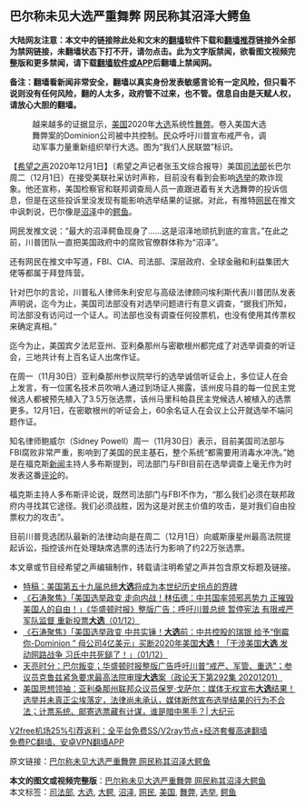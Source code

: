  <h2>巴尔称未见大选严重舞弊 网民称其沼泽大鳄鱼</h2> <p class="notice"><b>大陆网友注意：本文中的链接除此处和文末的<a href="https://github.com/bannedbook/fanqiang" >翻墙</a>软件下载和<a href="https://github.com/killgcd/justmysocks/blob/master/README.md">翻墙推荐</a>链接外全部为禁网链接，未翻墙状态下打不开，请勿点击。此为文字版禁闻，欲看图文视频完整版和更多禁闻，请下载<a href="https://github.com/bannedbook/fanqiang">翻墙软件或APP</a>后翻墙上禁闻网。</p><p>备注：翻墙看新闻非常安全，翻墙以真实身份发表敏感言论有一定风险，但只看不说则没有任何风险，翻的人太多，政府管不过来，也不管。信息自由是天赋人权，请放心大胆的翻墙。</b></p>  <div class="entry"> <figure><figcaption>越来越多的证据显示，<a href="https://www.bannedbook.org/bnews/tag/%e7%be%8e%e5%9b%bd/" class="st_tag internal_tag" rel="tag" title="标签 美国 下的日志">美国</a>2020年<a href="https://www.bannedbook.org/bnews/tag/%e5%a4%a7%e9%80%89/" class="st_tag internal_tag" rel="tag" title="标签 大选 下的日志">大选</a>系统性<a href="https://www.bannedbook.org/bnews/tag/%E8%88%9E%E5%BC%8A/" class="st_tag internal_tag" rel="tag" title="标签 舞弊 下的日志">舞弊</a>。卷入美国大选舞弊案的Dominion公司被中共控制。民众呼吁川普宣布戒严令，调动军事力量重新组织举行大选。图为“我们人民联盟”标识。</figcaption></figure> <p>【<span class='wp_keywordlink_affiliate'><a href="https://www.soundofhope.org" title="希望之声" target="_blank">希望之声</a></span>2020年12月1日】（希望之声记者张玉文综合报导）美国<a href="https://www.bannedbook.org/bnews/tag/%e5%8f%b8%e6%b3%95%e9%83%a8/" class="st_tag internal_tag" rel="tag" title="标签 司法部 下的日志">司法部</a>长巴尔周二（12月1日）在接受美联社采访时声称，目前没有看到会影响<a href="https://www.bannedbook.org/bnews/tag/%e9%80%89%e4%b8%be/" class="st_tag internal_tag" rel="tag" title="标签 选举 下的日志">选举</a>的欺诈现象。他还宣称，美国检察官和联邦调查局人员一直跟进着有关大选舞弊的投诉信息，但是在这些投诉里没发现有能影响选举结果的证据。对此，有推特<a href="https://www.bannedbook.org/bnews/tag/%e7%bd%91%e6%b0%91/" class="st_tag internal_tag" rel="tag" title="标签 网民 下的日志">网民</a>在推文中讽刺说，巴尔像是<a href="https://www.bannedbook.org/bnews/tag/%E6%B2%BC%E6%B3%BD/" class="st_tag internal_tag" rel="tag" title="标签 沼泽 下的日志">沼泽</a>中的<a href="https://www.bannedbook.org/bnews/tag/%e9%b3%84%e9%b1%bc/" class="st_tag internal_tag" rel="tag" title="标签 鳄鱼 下的日志">鳄鱼</a>。</p> <p>网民发推文说：“最大的沼泽鳄鱼现身了……这是沼泽地顽抗到底的宣言。”在此之前，川普团队一直把美国政府中的腐败官僚群体称为“沼泽”。</p> <p>还有网民在推文中写道，FBI、CIA、司法部、深层政府、全球金融和利益集团大佬等都属于拜登阵营。</p>  <p>针对巴尔的言论，川普私人律师朱利安尼与高级法律顾问埃利斯代表川普团队发表声明说，迄今为止，美国司法部没有对选举问题进行有意义调查，“据我们所知，司法部没有访问过一个证人。司法部也没有调查任何投票机，也没有使用其传票权来确定真相。”</p> <p>迄今为止，美国宾夕法尼亚州、亚利桑那州与密歇根州都完成了对选举调查的听证会，三地共计有上百名证人出席作证。</p> <p>在周一（11月30日）亚利桑那州参议院举行的选举诚信听证会上，多位证人在会上发言，有一位匿名技术员吹哨人通过到场证人揭露，该州皮马县的每一位民主党候选人都被预先植入了3.5万张选票，该州马里科帕县民主党候选人被植入的选票更多。12月1日，在密歇根州的听证会上，60余名证人在会议上公开就选举不端问题作证。</p>  <p>知名律师鲍威尔（Sidney Powell）周一（11月30日）表示，目前美国司法部与FBI腐败非常严重，影响到了美国的民主基石，整个系统“都需要用消毒水冲洗。”她是在福克斯<span class='wp_keywordlink_affiliate'><a href="https://www.bannedbook.org/" title="新闻">新闻</a></span>主持人多布斯提到，司法部门与FBI目前在选举调查上毫无作为时发表这番<span class='wp_keywordlink_affiliate'><a href="https://www.bannedbook.org/bnews/comments/" title="新闻评论" target="_blank">评论</a></span>的。</p> <p>福克斯主持人多布斯评论说，既然司法部门与FBI不作为，“那么我们必须在联邦政府内寻找其它途径。我们必须战胜，因为这是对民主价值的攻击，是对我们自由投票权力的攻击”。</p> <p>目前川普竞选团队最新的法律动向是在周二（12月1日）向威斯康星州最高法院提起诉讼，指控该州在处理缺席选票的违法行为影响了约22万张选票。</p>  <p>本文章或节目经希望之声编辑制作，转载请注明希望之声并包含原文标题及链接。</p> <ul class='op-related-articles' title='相关阅读'> <li><a href='https://www.bannedbook.org/bnews/comments/20201202/1440697.html' target='_blank'>特稿：美国第五十九届总统<b>大选</b>将成为本世纪历史拐点的界碑</a></li> <li><a href='https://www.bannedbook.org/bnews/bannedvideo/20201202/1440672.html' target='_blank'>《石涛聚焦》「美国选举政变 走向内战！林伍德：中共国率领邪恶势力 正摧毁美国人的自由！」《华盛顿时报》整版广告：呼吁川普总统 暂停宪法 有限戒严 军队监督 重新投票<b>大选</b>（01/12）</a></li> <li><a href='https://www.bannedbook.org/bnews/bannedvideo/20201202/1440671.html' target='_blank'>《石涛聚焦》「美国选举政变 中共实锤！<b>大选</b>前：中共控股的瑞银 给予“倒霉你-Dominion ” 母公司4亿美元」买断2020年美国<b>大选</b>！「干涉美国<b>大选</b> 发动网路战争 习氏中共死鎚了！」（01/12）</a></li> <li><a href='https://www.bannedbook.org/bnews/cbnews/20201202/1440641.html' target='_blank'>天亮时分：巴尔叛变；华盛顿时报整版广告呼吁川普“戒严、军管、重选”；参议员克鲁兹紧急要求最高法院审理<b>大选</b>案（政论天下第292集 20201201）</a></li> <li><a href='https://www.bannedbook.org/bnews/cbnews/20201202/1440640.html' target='_blank'>美国思想领袖：亚利桑那州联邦众议员保罗·戈萨尔：媒体无权宣布<b>大选</b>结果！选举并未真正尘埃落定，法律尚未承认，媒体断然宣布选举结果的行为不合法；计票系统、邮寄选票藏有计谋，谁是暗中黑手？| 大纪元</a></li> </ul> <p class="texttj"> <a href="https://github.com/bannedbook/fanqiang/wiki/V2ray%E6%9C%BA%E5%9C%BA" target="_blank">V2free机场25%引荐返利：全平台免费SS/V2ray节点+经济套餐高速翻墙</a><br/> <a href="https://github.com/bannedbook/fanqiang/wiki/%E7%A6%81%E9%97%BB%E7%BD%91%E5%AE%89%E5%8D%93%E7%BF%BB%E5%A2%99%E6%96%B0%E9%97%BBAPP" target="_blank">免费PC翻墙、安卓VPN翻墙APP</a></p><p>原文链接：<a class="src_link"  href="https://www.soundofhope.org/post/449116" target="_blank">巴尔称未见大选严重舞弊 网民称其沼泽大鳄鱼</a></p><a name='sharetosocial'></a>       <div><b>本文的图文或视频完整版</b>：<a href='https://www.bannedbook.org/bnews/comments/20201202/1440723.html'>巴尔称未见大选严重舞弊 网民称其沼泽大鳄鱼</a></div>  </div><!--END ENTRY--> <div class="postfooter"> <div>本文标签：<a href="https://www.bannedbook.org/bnews/tag/%e5%8f%b8%e6%b3%95%e9%83%a8/" rel="tag">司法部</a>, <a href="https://www.bannedbook.org/bnews/tag/%e5%a4%a7%e9%80%89/" rel="tag">大选</a>, <a href="https://www.bannedbook.org/bnews/tag/%E5%A4%A7%E9%B3%84/" rel="tag">大鳄</a>, <a href="https://www.bannedbook.org/bnews/tag/%E6%B2%BC%E6%B3%BD/" rel="tag">沼泽</a>, <a href="https://www.bannedbook.org/bnews/tag/%e7%bd%91%e6%b0%91/" rel="tag">网民</a>, <a href="https://www.bannedbook.org/bnews/tag/%e7%be%8e%e5%9b%bd/" rel="tag">美国</a>, <a href="https://www.bannedbook.org/bnews/tag/%E8%88%9E%E5%BC%8A/" rel="tag">舞弊</a>, <a href="https://www.bannedbook.org/bnews/tag/%e9%80%89%e4%b8%be/" rel="tag">选举</a>, <a href="https://www.bannedbook.org/bnews/tag/%e9%b3%84%e9%b1%bc/" rel="tag">鳄鱼</a></div>  </div><!--END POSTFOOTER--> 